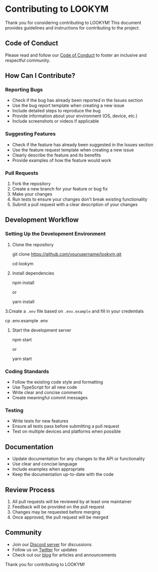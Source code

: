 # Contributing to LOOKYM

Thank you for considering contributing to LOOKYM! This document provides guidelines and instructions for contributing to the project.

## Code of Conduct

Please read and follow our [Code of Conduct](./CODE_OF_CONDUCT.md) to foster an inclusive and respectful community.

## How Can I Contribute?

### Reporting Bugs

- Check if the bug has already been reported in the Issues section
- Use the bug report template when creating a new issue
- Include detailed steps to reproduce the bug
- Provide information about your environment (OS, device, etc.)
- Include screenshots or videos if applicable

### Suggesting Features

- Check if the feature has already been suggested in the Issues section
- Use the feature request template when creating a new issue
- Clearly describe the feature and its benefits
- Provide examples of how the feature would work

### Pull Requests

1. Fork the repository
2. Create a new branch for your feature or bug fix
3. Make your changes
4. Run tests to ensure your changes don't break existing functionality
5. Submit a pull request with a clear description of your changes

## Development Workflow

### Setting Up the Development Environment

1. Clone the repository

   git clone <https://github.com/yourusername/lookym.git>

   cd lookym

2. Install dependencies

   npm install

   or

   yarn install

3.Create a `.env` file based on `.env.example` and fill in your credentials

   cp .env.example .env

1. Start the development server

   npm start

   or

   yarn start

### Coding Standards

- Follow the existing code style and formatting
- Use TypeScript for all new code
- Write clear and concise comments
- Create meaningful commit messages

### Testing

- Write tests for new features
- Ensure all tests pass before submitting a pull request
- Test on multiple devices and platforms when possible

## Documentation

- Update documentation for any changes to the API or functionality
- Use clear and concise language
- Include examples when appropriate
- Keep the documentation up-to-date with the code

## Review Process

1. All pull requests will be reviewed by at least one maintainer
2. Feedback will be provided on the pull request
3. Changes may be requested before merging
4. Once approved, the pull request will be merged

## Community

- Join our [Discord server](https://discord.gg/lookym) for discussions
- Follow us on [Twitter](https://twitter.com/lookymapp) for updates
- Check out our [blog](https://lookym.com/blog) for articles and announcements

Thank you for contributing to LOOKYM!
